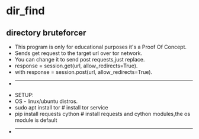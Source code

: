 # dir_find
## directory bruteforcer
* This program is only for educational purposes it's a Proof Of Concept.
* Sends get request to the target url over tor network.
* You can change it to send post requests,just replace.
* response = session.get(url, allow_redirects=True).
* with response = session.post(url, allow_redirects=True).
* ------------------------------------------------------------------
*  SETUP:
* OS - linux/ubuntu distros.
* sudo apt install tor # install tor service
* pip install requests cython # install requests and cython modules,the os module is default
*  ------------------------------------------------------------------

